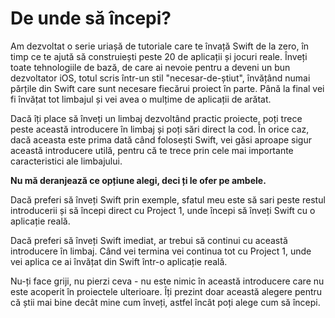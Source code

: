 # De unde să începi?

Am dezvoltat o serie uriașă de tutoriale care te învață Swift de la zero, în timp ce te ajută să construiești peste 20 de aplicații și jocuri reale. Înveți toate tehnologiile de bază, de care ai nevoie pentru a deveni un bun dezvoltator iOS, totul scris într-un stil "necesar-de-știut", învățând numai părțile din Swift care sunt necesare fiecărui proiect în parte. Până la final vei fi învățat tot limbajul și vei avea o mulțime de aplicații de arătat.

Dacă îți place să înveți un limbaj dezvoltând practic proiecte, poți trece peste această introducere în limbaj și poți sări direct la cod. În orice caz, dacă aceasta este prima dată când folosești Swift, vei găsi aproape sigur această introducere utilă, pentru că te trece prin cele mai importante caracteristici ale limbajului.

**Nu mă deranjează ce opțiune alegi, deci ți le ofer pe ambele.**

Dacă preferi să înveți Swift prin exemple, sfatul meu este să sari peste restul introducerii și să începi direct cu Project 1, unde începi să înveți Swift cu o aplicație reală.

Dacă preferi să înveți Swift imediat, ar trebui să continui cu această introducere în limbaj. Când vei termina vei continua tot cu Project 1, unde vei aplica ce ai învățat din Swift într-o aplicație reală.

Nu-ți face griji, nu pierzi ceva - nu este nimic în această introducere care nu este acoperit în proiectele ulterioare. Îți prezint doar această alegere pentru că știi mai bine decât mine cum înveți, astfel încât poți alege cum să începi.